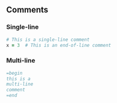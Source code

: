 ## Comments

### Single-line
```ruby
# This is a single-line comment
x = 3  # This is an end-of-line comment
```

### Multi-line
```ruby
=begin
this is a
multi-line
comment
=end
```
